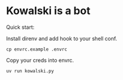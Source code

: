 # Kowalski is a bot

Quick start:

Install direnv and add hook to your shell conf.

```cp envrc.example .envrc```

Copy your creds into envrc.

```uv run kowalski.py```
